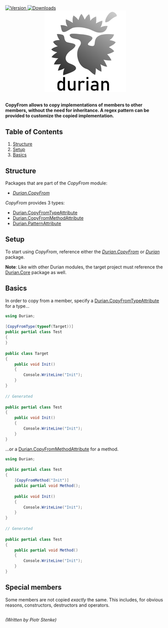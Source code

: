 <div align="left">
	<a href="https://www.nuget.org/packages/Durian.CopyFrom">
		<img src="https://img.shields.io/nuget/v/Durian.CopyFrom?color=seagreen&style=flat-square" alt="Version"/>
	</a>
	<a href="https://www.nuget.org/packages/Durian.CopyFrom">
		<img src="https://img.shields.io/nuget/dt/Durian.CopyFrom?color=blue&style=flat-square" alt="Downloads"/>
	</a> <br />
</div>

<div align="center">
		<img src="../../img/icons/Durian-256.png" alt="Durian logo"/>
</div>

##

**CopyFrom allows to copy implementations of members to other members, without the need for inheritance. A regex pattern can be provided to customize the copied implementation.**

## Table of Contents

1. [Structure](#structure)
2. [Setup](#setup)
3. [Basics](#basics)

## Structure

Packages that are part of the *CopyFrom* module:

 - [*Durian.CopyFrom*](https://www.nuget.org/packages/Durian.CopyFrom/)

*CopyFrom* provides 3 types: 

 - [Durian.CopyFromTypeAttribute](../Durian.CopyFrom/CopyFromTypeAttributeProvider.cs)
 - [Durian.CopyFromMethodAttribute](../Durian.CopyFrom/CopyFromMethodAttributeProvider.cs)
 - [Durian.PatternAttribute](../Durian.CopyFrom/PatternAttributeProvider.cs)

## Setup

To start using *CopyFrom*, reference either the [*Durian.CopyFrom*](https://www.nuget.org/packages/Durian.CopyFrom/) or [*Durian*](https://www.nuget.org/packages/Durian/) package. 

**Note**: 
Like with other Durian modules, the target project must reference the [Durian.Core](../Durian.Core/README.md) package as well.

## Basics

In order to copy from a member, specify a [Durian.CopyFromTypeAttribute](../Durian.CopyFrom/CopyFromTypeAttributeProvider.cs) for a type...

```csharp
using Durian;

[CopyFromType(typeof(Target))]
public partial class Test
{
}

public class Target
{
	public void Init()
	{
		Console.WriteLine("Init");
	}
}

// Generated

public partial class Test
{
	public void Init()
	{
		Console.WriteLine("Init");
	}
}

```

...or a [Durian.CopyFromMethodAttribute](../Durian.CopyFrom/CopyFromMethodAttributeProvider.cs) for a method.

```csharp
using Durian;

public partial class Test
{
	[CopyFromMethod("Init")]
	public partial void Method();

	public void Init()
	{
		Console.WriteLine("Init");
	}
}

// Generated

public partial class Test
{
	public partial void Method()
	{
		Console.WriteLine("Init");
	}
}

```

## Special members

Some members are not copied *exactly* the same. This includes, for obvious reasons, constructors, destructors and operators.

##

*\(Written by Piotr Stenke\)*